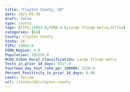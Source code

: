 ```yaml
---
title: "Clayton County, GA"
date: 2021-05-26
draft: false
type: county
tags: [FIPS:13063.0,FEMA:4.0,Large fringe metro,Yellow]
categories: [GA]
County: Clayton County
State: GA
FIPS: 13063.0
FEMA_Region: 4.0
Population: 292256.0
NCHS_Urban_Rural_Classification: Large fringe metro
Tests_in_prior_14_days: 6517.0
Fourteen_day_test_rate_per_100000: 2230.0
Percent_Positivity_in_prior_14_days: 0.06
Level: Yellow
url: /states/GA/clayton-county
---
```



